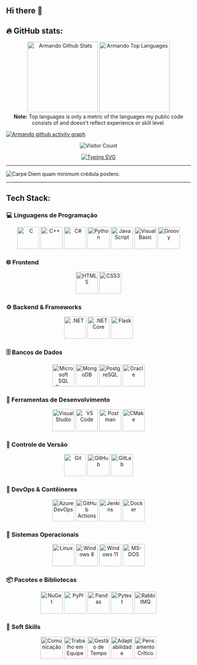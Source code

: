 <!--## 💫 About Me:-->
## Hi there 👋

## 🔥 GitHub stats:

<p align="center">
  <a href="https://github.com/arbgjr"><img alt="Armando Github Stats" src="https://github-readme-stats.vercel.app/api?username=arbgjr&show_icons=true&include_all_commits=true&count_private=true&theme=react&hide_border=true&bg_color=1F222E&title_color=F85D7F&rank_icon=github&icon_color=F8D866" height="192px"/></a>
  <a href="https://github.com/arbgjr"><img alt="Armando Top Languages" src="https://github-readme-stats.vercel.app/api/top-langs/?username=arbgjr&layout=compact&theme=react&hide_border=true&bg_color=1F222E&title_color=F85D7F&icon_color=F8D866" height="192px"/></a>

  <br/>
  <b>Note:</b> Top languages is only a metric of the languages my public code consists of and doesn't reflect experience or skill level.
</p>


[![Armando github activity graph](https://github-readme-activity-graph.vercel.app/graph?username=arbgjr&bg_color=1F222E&color=F8D866&line=F85D7F&point=FFFFFF&area=true&hide_border=true)](https://github.com/arbgjr/github-readme-activity-graph)


<p align="center">
  <img src="https://profile-counter.glitch.me/arbgjr/count.svg" alt="Visitor Count">
</p>
<p align="center">
<a href="https://git.io/typing-svg"><img src="https://readme-typing-svg.demolab.com?font=Press+Start+2P&pause=1000&color=28F719&background=000000&center=true&vCenter=true&width=1100&height=40&lines=A+curious+guy!;35%2B+years+as+a+curious+developer!;From+NATURAL%2FADABAS+to+Vibe+Coding!;When+I+first+got+here%2C+it+was+all+wilderness!;And+we+used+to+clear+it+with+5+1%2F4+inch+floppy+disks!;Always+looking+to+learn+new+things!!!;A+nerd+forged+in+the+80s" alt="Typing SVG" /></a>
</p>

---

<img src="https://readme-typing-svg.demolab.com?font=M+PLUS+Code+Latin&pause=1000&color=000000&background=FFFFFF&center=true&vCenter=true&repeat=false&width=509&height=40&lines=Carpe+Diem+quam+minimum+cr%C3%A9dula+postero." alt="Carpe Diem quam minimum crédula postero." />

---

## Tech Stack:

### 💻 Linguagens de Programação
<p align="center">
  <img src="https://cdn.jsdelivr.net/gh/devicons/devicon/icons/c/c-original.svg" alt="C" height="60" width="60" />
  <img src="https://cdn.jsdelivr.net/gh/devicons/devicon/icons/cplusplus/cplusplus-original.svg" alt="C++" height="60" width="60" />
  <img src="https://cdn.jsdelivr.net/gh/devicons/devicon/icons/csharp/csharp-original.svg" alt="C#" height="60" width="60" />
  <img src="https://cdn.jsdelivr.net/gh/devicons/devicon/icons/python/python-original.svg" alt="Python" height="60" width="60" />
  <img src="https://cdn.jsdelivr.net/gh/devicons/devicon/icons/javascript/javascript-original.svg" alt="JavaScript" height="60" width="60" />
  <img src="https://cdn.jsdelivr.net/gh/devicons/devicon/icons/visualbasic/visualbasic-original.svg" alt="Visual Basic" height="60" width="60" />
  <img src="https://cdn.jsdelivr.net/gh/devicons/devicon/icons/groovy/groovy-original.svg" alt="Groovy" height="60" width="60" />
</p>

### 🌐 Frontend

<p align="center">
  <img src="https://cdn.jsdelivr.net/gh/devicons/devicon/icons/html5/html5-original.svg" alt="HTML5" height="60" width="60" />
  <img src="https://cdn.jsdelivr.net/gh/devicons/devicon/icons/css3/css3-original.svg" alt="CSS3" height="60" width="60" />
</p>

### ⚙️ Backend & Frameworks

<p align="center">
  <img src="https://cdn.jsdelivr.net/gh/devicons/devicon/icons/dot-net/dot-net-original.svg" alt=".NET" height="60" width="60" />
  <img src="https://cdn.jsdelivr.net/gh/devicons/devicon/icons/dotnetcore/dotnetcore-original.svg" alt=".NET Core" height="60" width="60" />
  <img src="https://cdn.jsdelivr.net/gh/devicons/devicon/icons/flask/flask-original.svg" alt="Flask" height="60" width="60" />
</p>

### 🗄️ Bancos de Dados

<p align="center">
  <img src="https://cdn.jsdelivr.net/gh/devicons/devicon/icons/microsoftsqlserver/microsoftsqlserver-original.svg" alt="Microsoft SQL Server" height="60" width="60" />
  <img src="https://cdn.jsdelivr.net/gh/devicons/devicon/icons/mongodb/mongodb-original.svg" alt="MongoDB" height="60" width="60" />
  <img src="https://cdn.jsdelivr.net/gh/devicons/devicon/icons/postgresql/postgresql-original.svg" alt="PostgreSQL" height="60" width="60" />
  <img src="https://cdn.jsdelivr.net/gh/devicons/devicon/icons/oracle/oracle-original.svg" alt="Oracle" height="60" width="60" />
</p>

### 🧰 Ferramentas de Desenvolvimento

<p align="center">
  <img src="https://cdn.jsdelivr.net/gh/devicons/devicon/icons/visualstudio/visualstudio-original.svg" alt="Visual Studio" height="60" width="60" />
  <img src="https://cdn.jsdelivr.net/gh/devicons/devicon/icons/vscode/vscode-original.svg" alt="VS Code" height="60" width="60" />
  <img src="https://cdn.jsdelivr.net/gh/devicons/devicon/icons/postman/postman-original.svg" alt="Postman" height="60" width="60" />
  <img src="https://cdn.jsdelivr.net/gh/devicons/devicon/icons/cmake/cmake-original.svg" alt="CMake" height="60" width="60" />
</p>

### 🧪 Controle de Versão

<p align="center">
  <img src="https://cdn.jsdelivr.net/gh/devicons/devicon/icons/git/git-original.svg" alt="Git" height="60" width="60" />
  <img src="https://cdn.jsdelivr.net/gh/devicons/devicon/icons/github/github-original.svg" alt="GitHub" height="60" width="60" />
  <img src="https://cdn.jsdelivr.net/gh/devicons/devicon/icons/gitlab/gitlab-original.svg" alt="GitLab" height="60" width="60" />
</p>

### 🐳 DevOps & Contêineres

<p align="center">
  <img src="https://cdn.jsdelivr.net/gh/devicons/devicon/icons/azuredevops/azuredevops-original.svg" alt="Azure DevOps" height="60" width="60" />
  <img src="https://cdn.jsdelivr.net/gh/devicons/devicon/icons/githubactions/githubactions-original.svg" alt="GitHub Actions" height="60" width="60" />
  <img src="https://cdn.jsdelivr.net/gh/devicons/devicon/icons/jenkins/jenkins-original.svg" alt="Jenkins" height="60" width="60" />
  <img src="https://cdn.jsdelivr.net/gh/devicons/devicon/icons/docker/docker-original.svg" alt="Docker" height="60" width="60" />
</p>

### 🐧 Sistemas Operacionais

<p align="center">
  <img src="https://cdn.jsdelivr.net/gh/devicons/devicon/icons/linux/linux-original.svg" alt="Linux" height="60" width="60" />
  <img src="https://cdn.jsdelivr.net/gh/devicons/devicon/icons/windows8/windows8-original.svg" alt="Windows 8" height="60" width="60" />
  <img src="https://cdn.jsdelivr.net/gh/devicons/devicon/icons/windows11/windows11-original.svg" alt="Windows 11" height="60" width="60" />
  <img src="https://cdn.jsdelivr.net/gh/devicons/devicon/icons/msdos/msdos-original.svg" alt="MS-DOS" height="60" width="60" />
</p>

### 📦 Pacotes e Bibliotecas

<p align="center">
  <img src="https://cdn.jsdelivr.net/gh/devicons/devicon/icons/nuget/nuget-original.svg" alt="NuGet" height="60" width="60" />
  <img src="https://cdn.jsdelivr.net/gh/devicons/devicon/icons/pypi/pypi-original.svg" alt="PyPI" height="60" width="60" />
  <img src="https://cdn.jsdelivr.net/gh/devicons/devicon/icons/pandas/pandas-original.svg" alt="Pandas" height="60" width="60" />
  <img src="https://cdn.jsdelivr.net/gh/devicons/devicon/icons/pytest/pytest-original.svg" alt="Pytest" height="60" width="60" />
  <img src="https://cdn.jsdelivr.net/gh/devicons/devicon/icons/rabbitmq/rabbitmq-original.svg" alt="RabbitMQ" height="60" width="60" />
</p>

### 🧠 Soft Skills

<p align="center">
  <!-- Comunicação -->
  <img src="https://img.icons8.com/ios/452/communication.png" alt="Comunicação" height="60" width="60" />

  <!-- Trabalho em Equipe -->
  <img src="https://img.icons8.com/ios/452/teamwork.png" alt="Trabalho em Equipe" height="60" width="60" />

  <!-- Gestão de Tempo -->
  <img src="https://img.icons8.com/ios/452/time.png" alt="Gestão de Tempo" height="60" width="60" />

  <!-- Adaptabilidade -->
  <img src="https://img.icons8.com/ios/452/vertical-settings-mixer.png" alt="Adaptabilidade" height="60" width="60" />

  <!-- Pensamento Crítico -->
  <img src="https://img.icons8.com/ios/452/brainstorm.png" alt="Pensamento Crítico" height="60" width="60" />
</p>

<!--
**arbgjr/arbgjr** is a ✨ _special_ ✨ repository because its `README.md` (this file) appears on your GitHub profile.

Here are some ideas to get you started:

- 🔭 I’m currently working on ...
- 🌱 I’m currently learning ...
- 👯 I’m looking to collaborate on ...
- 🤔 I’m looking for help with ...
- 💬 Ask me about ...
- 📫 How to reach me: ...
- 😄 Pronouns: ...
- ⚡ Fun fact: ...
-->
